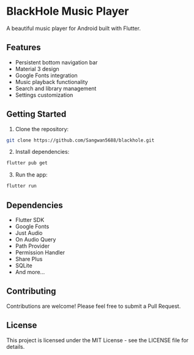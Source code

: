 # BlackHole Music Player

A beautiful music player for Android built with Flutter.

## Features

- Persistent bottom navigation bar
- Material 3 design
- Google Fonts integration
- Music playback functionality
- Search and library management
- Settings customization

## Getting Started

1. Clone the repository:
```bash
git clone https://github.com/Sangwan5688/blackhole.git
```

2. Install dependencies:
```bash
flutter pub get
```

3. Run the app:
```bash
flutter run
```

## Dependencies

- Flutter SDK
- Google Fonts
- Just Audio
- On Audio Query
- Path Provider
- Permission Handler
- Share Plus
- SQLite
- And more...

## Contributing

Contributions are welcome! Please feel free to submit a Pull Request.

## License

This project is licensed under the MIT License - see the LICENSE file for details. 